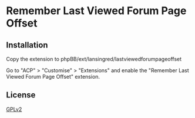 # Remember Last Viewed Forum Page Offset

## Installation

Copy the extension to phpBB/ext/lansingred/lastviewedforumpageoffset

Go to "ACP" > "Customise" > "Extensions" and enable the "Remember Last Viewed Forum Page Offset" extension.

## License

[GPLv2](license.txt)
